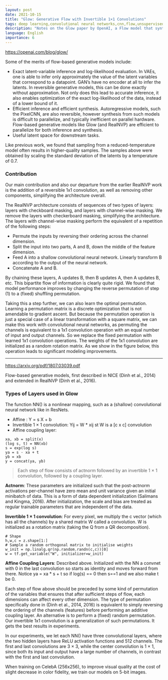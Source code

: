 ```yaml
---
layout: post
date: 2021-10-15
title: "Glow: Generative Flow with Invertible 1×1 Convolutions"
tags: deep learning,convolutional neural networks,cnn,flow,unsupervised learning,paper,generative models,generative,machine learning
description: "Notes on the Glow paper by OpenAI, a Flow model that synthesizes realistic images efficiently and has a meaningful latent space while efficiently allowing computation of likelihood"
language: English
importance: 6
---
```


<https://openai.com/blog/glow/>

Some of the merits of flow-based generative models include:

- Exact latent-variable inference and log-likelihood evaluation. In VAEs, one is able to infer only approximately the value of the latent variables that correspond to a datapoint. GAN’s have no encoder at all to infer the latents. In reversible generative models, this can be done exactly without approximation. Not only does this lead to accurate inference, it also enables optimization of the exact log-likelihood of the data, instead of a lower bound of it.
- Efficient inference and efficient synthesis. Autoregressive models, such the PixelCNN, are also reversible, however synthesis from such models is difficult to parallelize, and typically inefficient on parallel hardware. Flow-based generative models like Glow (and RealNVP) are efficient to parallelize for both inference and synthesis.
- Useful latent space for downstream tasks.

Like previous work, we found
that sampling from a reduced-temperature model often results in higher-quality samples. The samples above were obtained by scaling the standard deviation of the latents by a temperature of 0.7.

### Contribution

Our main contribution and also our departure from the earlier RealNVP work is the addition of a reversible 1x1 convolution, as well as removing other components, simplifying the architecture overall.

The RealNVP architecture consists of sequences of two types of layers: layers with checkboard masking, and layers with channel-wise masking. We remove the layers with checkerboard masking, simplifying the architecture. The layers with channel-wise masking perform the equivalent of a repetition of the following steps:

- Permute the inputs by reversing their ordering across the channel dimension.
- Split the input into two parts, A and B, down the middle of the feature dimension.
- Feed A into a shallow convolutional neural network. Linearly transform B according to the output of the neural network.
- Concatenate A and B.

By chaining these layers, A updates B, then B updates A, then A updates B, etc. This bipartite flow of information is clearly quite rigid. We found that model performance improves by changing the reverse permutation of step (1) to a (fixed) shuffling permutation.

Taking this a step further, we can also learn the optimal permutation. Learning a permutation matrix is a discrete optimization that is not amendable to gradient ascent. But because the permutation operation is just a special case of a linear transformation with a square matrix, we can make this work with convolutional neural networks, as permuting the channels is equivalent to a 1x1 convolution operation with an equal number of input and output channels. So we replace the fixed permutation with learned 1x1 convolution operations. The weights of the 1x1 convolution are initialized as a random rotation matrix. As we show in the figure below, this operation leads to significant modeling improvements. 

---

<https://arxiv.org/pdf/1807.03039.pdf>

Flow-based generative models, first described in NICE (Dinh et al., 2014) and extended in
RealNVP (Dinh et al., 2016).

### Types of Layers used in Glow

The function NN() is a nonlinear mapping, such as a (shallow) convolutional neural network like in ResNets.

- Affine : Y = s X + b
- Invertible 1 × 1 convolution: Yij = W \* xij st W is a [c x c] convolution
- Affine coupling layer: 

```
xa, xb = split(x)
(log s, t) = NN(xb)
s = exp(log s)
ya = s · xa + t
yb = xb
y = concat(ya, yb)
```

> Each step of flow consists of actnorm followed by an invertible 1 × 1 convolution, followed by a coupling layer.

**Actnorm**:  These parameters are initialized such that the post-actnorm activations per-channel have zero mean and unit variance given an initial minibatch of data. This is a form of data dependent initialization (Salimans and Kingma, 2016). After initialization, the scale and bias are treated as regular trainable parameters that are independent of the data.

**Invertible 1 × 1 convolution**: For every pixel, we multiply the c vector (which has all the channels) by a shared matrix W called a convolution. W is initialized as a rotation matrix (taking the Q from a QR decomposition).

```
# Shape
h,w,c = z.shape[1:]
# Sample a random orthogonal matrix to initialise weights
w_init = np.linalg.qr(np.random.randn(c,c))[0]
w = tf.get_variable("W", initializer=w_init)
```

**Affine Coupling Layers**: Described above. Initialized with the NN a convnet with 0 in the last convolution so starts as identity and moves forward from there. Notice ya = xa * s + t so if log(s) == 0 then s==1 and we also make t be 0. 

Each step of flow above should be preceded by some kind of permutation of the
variables that ensures that after sufficient steps of flow, each dimensions can affect every other
dimension. The type of permutation specifically done in (Dinh et al., 2014, 2016) is equivalent to
simply reversing the ordering of the channels (features) before performing an additive coupling
layer. An alternative is to perform a (fixed) random permutation. Our invertible 1x1 convolution is a
generalization of such permutations. It gets the best results in experiments.

In our experiments, we
let each NN() have three convolutional layers, where the two hidden layers have ReLU activation
functions and 512 channels. The first and last convolutions are 3 × 3, while the center convolution is
1 × 1, since both its input and output have a large number of channels, in contrast with the first and
last convolution.

When training on CelebA (256x256), to improve visual quality at the cost of slight decrease in color fidelity, we train our models on 5-bit images.




